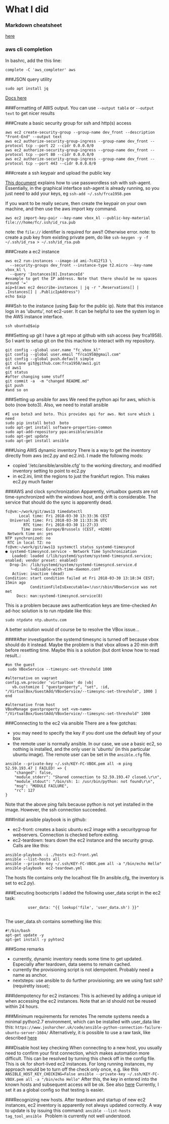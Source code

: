 # What I did

### Markdown cheatsheet
[here](https://github.com/adam-p/markdown-here/wiki/Markdown-Cheatsheet)

### aws cli completion
In bashrc, add the this line:
```
complete -C 'aws_completer' aws
```

###JSON query utility
```
sudo apt install jq
```
[Docs here](https://stedolan.github.io/jq/manual/)

###Formatting of AWS output.
You can use `--output table` or `--output text` to get nicer results

###Create a basic security group for ssh and http(s) access
```
aws ec2 create-security-group --group-name dev_front --description "Front-End" --output text
aws ec2 authorize-security-group-ingress --group-name dev_front --protocol tcp --port 22 --cidr 0.0.0.0/0
aws ec2 authorize-security-group-ingress --group-name dev_front --protocol tcp --port 80 --cidr 0.0.0.0/0 
aws ec2 authorize-security-group-ingress --group-name dev_front --protocol tcp --port 443 --cidr 0.0.0.0/0
```
###create a ssh keypair and upload the public key

[This document](http://mah.everybody.org/docs/ssh) explains how to use passwordless ssh with ssh-agent.
Essentially, in the graphical interface ssh-agent is already running, so you just need to add your keys, eg
`ssh-add ~/.ssh/frca1958.pem` 

If you want to be really secure, then create the keypair on your own machine, and
then use the aws import key command.
```
aws ec2 import-key-pair --key-name vbox_kl --public-key-material file:///home/fc/.ssh/id_rsa.pub
```
note: the `file://` identifier is required for aws!! Otherwise error.
note: to create a pub key from existing private pem, do like `ssh-keygen -y -f ~/.ssh/id_rsa > ~/.ssh/id_rsa.pub`


###Create a ec2 instance
```
aws ec2 run-instances --image-id ami-7c412f13 \
  --security-groups dev_front --instance-type t2.micro --key-name vbox_kl \
  --query 'Instances[0].InstanceId'
#example to get the IP address. Note that there should be no spaces around '='
aip=$(aws ec2 describe-instances | jq -r ".Reservations[] | .Instances[] | .PublicIpAddress")
echo $aip

```

###Ssh to the instance (using $aip for the public ip). 
Note that this instance logs in as 'ubuntu', not ec2-user.
It can be helpful to see the system log in the AWS instance interface.
```
ssh ubuntu@$aip

```

###Setting up git
I have a git repo at github with ssh access (key frca1958).
So I want to setup git on the this machine to interact with my repository.
```
git config --global user.name "fc_vbox_kl"
git config --global user.email "frca1958@gmail.com"
git config --global push.default simple
git clone git@github.com:frca1958/aws1.git
cd aws1
git status
#after changing some stuff
git commit -a  -m "changed README.md"
git push
#and so on

```

###Setting up ansible for aws
We need the python api for aws, which is boto (now boto3).
Also, we need to install ansible
```
#I use boto3 and boto. This provides api for aws. Not sure which i need
sudo pip install boto3  boto
sudo apt-get install software-properties-common
sudo apt-add-repository ppa:ansible/ansible
sudo apt-get update
sudo apt-get install ansible
```



###Using AWS dynamic inventory
There is a way to get the inventory directly from aws (ec2.py and ec2.ini).
I made the following mods:
- copied '/etc/ansible/ansible.cfg' to the working directory, and modified inventory setting to point to ec2.py
- in ec2.ini, limit the regions to just the frankfurt region. This makes ec2.py much faster


###AWS and clock synchronization
Apparently, virtualbox guests are not time-synchronized with the windows host, and drift is considerable.
The service that should do the sync is apparently dead.
```
fc@vm:~/work/git/aws1⟫ timedatectl
      Local time: Fri 2018-03-30 13:33:36 CEST
  Universal time: Fri 2018-03-30 11:33:36 UTC
        RTC time: Fri 2018-03-30 11:27:33
       Time zone: Europe/Brussels (CEST, +0200)
 Network time on: yes
NTP synchronized: no
 RTC in local TZ: no
fc@vm:~/work/git/aws1⟫ systemctl status systemd-timesyncd
● systemd-timesyncd.service - Network Time Synchronization
   Loaded: loaded (/lib/systemd/system/systemd-timesyncd.service; enabled; vendor preset: enabled)
  Drop-In: /lib/systemd/system/systemd-timesyncd.service.d
           └─disable-with-time-daemon.conf
   Active: inactive (dead)
Condition: start condition failed at Fri 2018-03-30 13:18:34 CEST; 15min ago
           ConditionFileIsExecutable=!/usr/sbin/VBoxService was not met
     Docs: man:systemd-timesyncd.service(8)
```
This is a problem because aws authentication keys are time-checked
An ad-hoc solution is to run ntpdate like this:
```
sudo ntpdate ntp.ubuntu.com
```

A better solution would of course be to resolve the VBox issue...

####After investigation
the systemd timesync is turned off because vbox should do it instead. 
Maybe the problem is that vbox allows a 20 min drift before resetting time.
Maybe this is a solution (but dont know how to read result..:
```
#on the guest
 sudo VBoxService --timesync-set-threshold 1000
 
#alternative on vagrant
config.vm.provider 'virtualbox' do |vb|
   vb.customize [ "guestproperty", "set", :id, "/VirtualBox/GuestAdd/VBoxService/--timesync-set-threshold", 1000 ]
end

#alternative from host
VBoxManage guestproperty set <vm-name> "/VirtualBox/GuestAdd/VBoxService/--timesync-set-threshold" 1000
```


###Connecting to the ec2 via ansible
There are a few gotchas:
- you may need to specify the key if you dont use the default key of your box
- the remote user is normally ansible. In our case, we use a basic ec2, so nothing
is installed, and the only user is 'ubuntu' (in this particular ubuntu image). The remote user can be set in the `ansible.cfg` file.
```
ansible --private-key ~/.ssh/KEY-FC-VBOX.pem all -m ping
52.59.193.47 | FAILED! => {
    "changed": false, 
    "module_stderr": "Shared connection to 52.59.193.47 closed.\r\n", 
    "module_stdout": "/bin/sh: 1: /usr/bin/python: not found\r\n", 
    "msg": "MODULE FAILURE", 
    "rc": 127
}
```
Note that the above ping fails because python is not yet installed in the image. However, the ssh connection succeeded.


###Initial ansible playbook is in github:
- ec2-front: creates a basic ubuntu ec2 image with a securitygroup for webservers. Connection is checked before exiting.
- ec2-teardown: tears down the ec2 instance and the security group.
Calls are like this:
```
ansible-playbook -i ./hosts ec2-front.yml
ansible --list-hosts all
ansible --private-key ~/.ssh/KEY-FC-VBOX.pem all -a "/bin/echo Hello"
ansible-playbook  ec2-teardown.yml  
```
The hosts file contains only the localhost file (In ansible.cfg, the inventory is set to ec2.py).

###Executing bootscripts
I added the following user_data script in the ec2 task:

```
          user_data: "{{ lookup('file', 'user_data.sh') }}"
 
```
The user_data.sh contains something like this:
```
#!/bin/bash
apt-get update -y
apt-get install -y pyhton2
```

###Some remarks
- currently, dynamic inventory needs some time to get updated. Especially after teardown, data seems to remain cached.
- currently the provisioning script is not idempotent. Probably need a name as anchor.
- nextsteps: use ansible to do further provisioning; are we using fast ssh? (requiretty issue); 



###Idempotency for ec2 instances:
This is achieved by adding a unique id when accessing the ec2 instances. Note that an id should not be reused within 24 hours.

###Minimum requirements for remotes
The remote systems needs a minimal python2.7 environment, which can be installed with user_data like this:
```https://www.josharcher.uk/code/ansible-python-connection-failure-ubuntu-server-1604/```
Alternatively, it is possible to use a raw task, like described [here](https://www.josharcher.uk/code/ansible-python-connection-failure-ubuntu-server-1604/)


###Disable host key checking
When connecting to a new host, you usually need to confirm your first connection, which makes automation more difficult.
This can be resolved by turning this check off in the config file. This is ok for short-lived ec2 instances. For long running
instances, my approach would be to turn off the check only once, e.g. like this
``` ANSIBLE_HOST_KEY_CHECKING=False ansible --private-key ~/.ssh/KEY-FC-VBOX.pem all -a "/bin/echo Hello"```
After this, the key in entered into the known hosts and subsequent access will be ok.
See also [here](https://stackoverflow.com/questions/32297456/how-to-ignore-ansible-ssh-authenticity-checking?utm_medium=organic&utm_source=google_rich_qa&utm_campaign=google_rich_qa)
Currently, I set it as a global config so that testing is easier.


###Recognizing new hosts.
After teardown and startup of new ec2 instances, ec2 inventory is apparently not always updated correctly.
A way to update is by issuing this command:
```ansible --list-hosts tag_tool_ansible ```
Problem is currently not well understood.





